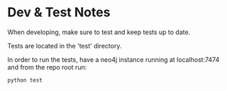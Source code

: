 Dev & Test Notes
================

When developing, make sure to test and keep tests up to date.

Tests are located in the 'test' directory.

In order to run the tests, have a neo4j instance running at localhost:7474 and from the repo root run:

```
python test
```

